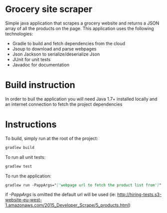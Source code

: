 # Grocery site scraper
Simple java application that scrapes a grocery website and returns a JSON array of all the products on the page.
This application uses the following technologies:
* Gradle to build and fetch dependencies from the cloud
* Jsoup to download and parse webpages
* Json Jackson to serialize/deserialize Json
* JUnit for unit tests
* Javadoc for documentation
# Build instruction
In order to buil the application you will need Java 1.7+ installed locally and an internet connection to fetch the project dependencies

# Instructions
To build, simply run at the root of the project:
```markdown
gradlew build
```
To run all unit tests:
```markdown
gradlew test
```
To run the application:
```markdown
gradlew run -PappArgs="['webpage url to fetch the product list from']" 
```
if *-PappArgs* is omitted the default url will be used (ie: http://hiring-tests.s3-website-eu-west-1.amazonaws.com/2015_Developer_Scrape/5_products.html)
